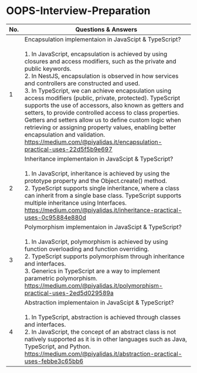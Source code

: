# OOPS-Interview-Preparation
| No. | Questions & Answers                                                                                                                                                  |
| --- | ----------------------------------------------------------------------------------------------------------------------------------------------------------------- |
| 1   |  Encapsulation implementaion in JavaScipt & TypeScript? <br><br> 1. In JavaScript, encapsulation is achieved by using closures and access modifiers, such as the private and public keywords. <br> 2. In NestJS, encapsulation is observed in how services and controllers are constructed and used. <br> 3. In TypeScript, we can achieve encapsulation using access modifiers (public, private, protected). TypeScript supports the use of accessors, also known as getters and setters, to provide controlled access to class properties. Getters and setters allow us to define custom logic when retrieving or assigning property values, enabling better encapsulation and validation. <br/> https://medium.com/@piyalidas.it/encapsulation-practical-uses-22d5f5b9e697
| 2   |  Inheritance implementaion in JavaScipt & TypeScript? <br><br> 1. In JavaScript, inheritance is achieved by using the prototype property and the Object.create() method. <br> 2. TypeScript supports single inheritance, where a class can inherit from a single base class. TypeScript supports multiple inheritance using Interfaces. <br/> https://medium.com/@piyalidas.it/inheritance-practical-uses-0c95884e880d
| 3   |  Polymorphism implementaion in JavaScipt & TypeScript? <br><br> 1. In JavaScript, polymorphism is achieved by using function overloading and function overriding. <br> 2. TypeScript supports polymorphism through inheritance and interfaces. <br> 3. Generics in TypeScript are a way to implement parametric polymorphism. <br> https://medium.com/@piyalidas.it/polymorphism-practical-uses-2ed5d029589a
| 4   |  Abstraction implementaion in JavaScipt & TypeScript? <br><br> 1. In TypeScript, abstraction is achieved through classes and interfaces. <br/> 2. In JavaScript, the concept of an abstract class is not natively supported as it is in other languages such as Java, TypeScript, and Python.  <br/> https://medium.com/@piyalidas.it/abstraction-practical-uses-febbe3c65bb6

